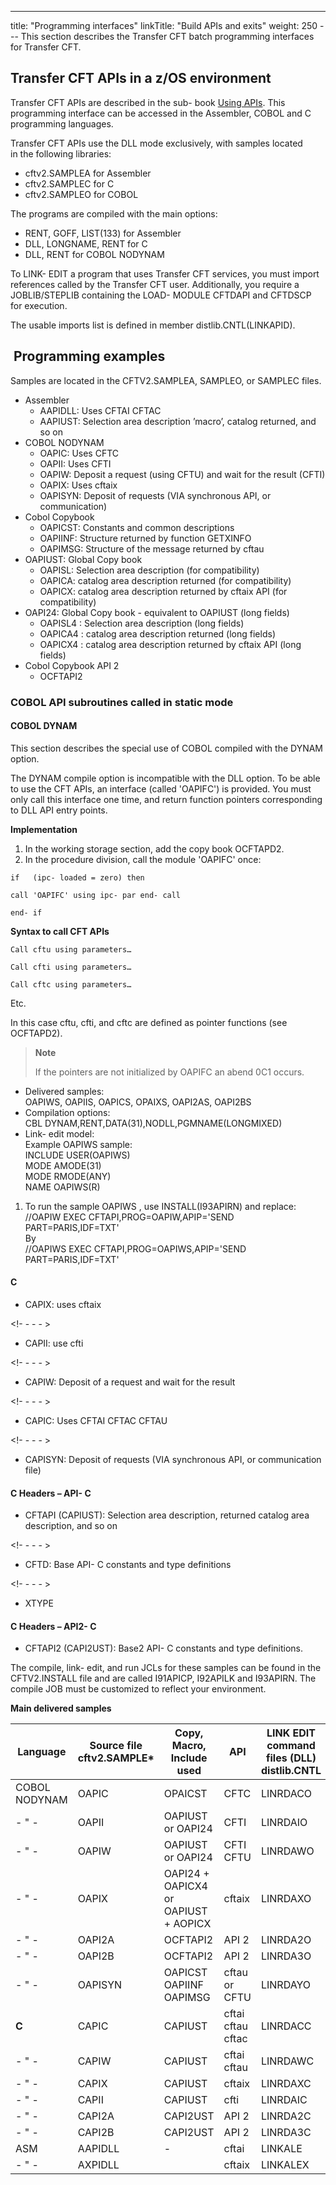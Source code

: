 ---
title: "Programming interfaces"
linkTitle: "Build APIs and exits"
weight: 250
--- This section describes the Transfer CFT batch programming interfaces for Transfer CFT.

## Transfer CFT APIs in a z/OS environment

Transfer CFT APIs are described in the sub- book [Using APIs](../../using_apis). This programming interface can be accessed in the Assembler, COBOL and C programming languages.

Transfer CFT APIs use the DLL mode exclusively, with samples located in the following libraries:

- cftv2.SAMPLEA for Assembler
- cftv2.SAMPLEC for C
- cftv2.SAMPLEO for COBOL

The programs are compiled with the main options:

- RENT, GOFF, LIST(133) for Assembler
- DLL, LONGNAME, RENT for C
- DLL, RENT for COBOL NODYNAM

To LINK- EDIT a program that uses Transfer CFT services, you must import references called by the Transfer CFT user. Additionally, you require a JOBLIB/STEPLIB containing the LOAD- MODULE CFTDAPI and CFTDSCP for execution.

The usable imports list is defined in member distlib.CNTL(LINKAPID).

##  Programming examples

Samples are located in the CFTV2.SAMPLEA, SAMPLEO, or SAMPLEC files.

- Assembler
    - AAPIDLL: Uses CFTAI CFTAC
    - AAPIUST: Selection area description ’macro’, catalog returned, and so on
- COBOL NODYNAM
    - OAPIC: Uses CFTC
    - OAPII: Uses CFTI
    - OAPIW: Deposit a request (using CFTU) and wait for the result (CFTI)
    - OAPIX: Uses cftaix
    - OAPISYN: Deposit of requests (VIA synchronous API, or communication)
- Cobol Copybook
    - OAPICST: Constants and common descriptions
    - OAPIINF: Structure returned by function GETXINFO
    - OAPIMSG: Structure of the message returned by cftau
- OAPIUST: Global Copy book
    - OAPISL: Selection area description (for compatibility)
    - OAPICA: catalog area description returned (for compatibility)
    - OAPICX: catalog area description returned by cftaix API (for compatibility)
- OAPI24: Global Copy book - equivalent to OAPIUST (long fields)
    - OAPISL4 : Selection area description (long fields)
    - OAPICA4 : catalog area description returned (long fields)
    - OAPICX4 : catalog area description returned by cftaix API (long fields)
- Cobol Copybook API 2
    - OCFTAPI2

### COBOL API subroutines called in static mode

#### COBOL DYNAM

This section describes the special use of COBOL compiled with the DYNAM option.

The DYNAM compile option is incompatible with the DLL option. To be able to use the CFT APIs, an interface (called 'OAPIFC') is provided. You must only call this interface one time, and return function pointers corresponding to DLL API entry points.

****Implementation****

1. In the working storage section, add the copy book OCFTAPD2.
1. In the procedure division, call the module 'OAPIFC' once:

`if   (ipc- loaded = zero) then`

`call 'OAPIFC' using ipc- par end- call`

`end- if`

****Syntax to call CFT APIs****

`Call cftu using parameters…`

`Call cfti using parameters…`

`Call cftc using parameters…`

Etc.

In this case cftu, cfti, and cftc are defined as pointer functions (see OCFTAPD2).

> **Note**
>
> If the pointers are not initialized by OAPIFC an abend 0C1 occurs.

- Delivered samples:  
    OAPIWS, OAPIIS, OAPICS, OPAIXS, OAPI2AS, OAPI2BS
- Compilation options:  
    CBL DYNAM,RENT,DATA(31),NODLL,PGMNAME(LONGMIXED)
- Link- edit model:  
    Example OAPIWS sample:  
    INCLUDE USER(OAPIWS)  
    MODE AMODE(31)  
    MODE RMODE(ANY)  
    NAME OAPIWS(R)

1. To run the sample OAPIWS , use INSTALL(I93APIRN) and replace:  
    //OAPIW EXEC CFTAPI,PROG=OAPIW,APIP='SEND PART=PARIS,IDF=TXT'  
    By  
    //OAPIWS EXEC CFTAPI,PROG=OAPIWS,APIP='SEND PART=PARIS,IDF=TXT'

#### C

- CAPIX: uses cftaix

<!- - - - >

- CAPII: use cfti

<!- - - - >

- CAPIW: Deposit of a request and wait for the result

<!- - - - >

- CAPIC: Uses CFTAI CFTAC CFTAU

<!- - - - >

- CAPISYN: Deposit of requests (VIA synchronous API, or communication file)

#### C Headers – API- C

- CFTAPI (CAPIUST): Selection area description, returned catalog area description, and so on

<!- - - - >

- CFTD: Base API- C constants and type definitions 

<!- - - - >

- XTYPE

#### C Headers – API2- C

- CFTAPI2 (CAPI2UST): Base2 API- C constants and type definitions.

The compile, link- edit, and run JCLs for these samples can be found in the CFTV2.INSTALL file and are called I91APICP, I92APILK and I93APIRN. The compile JOB must be customized to reflect your environment.

**Main delivered samples**

| Language  | Source file<br/> cftv2.SAMPLE* | Copy,<br/> Macro,<br/> Include used | API  | LINK EDIT command files (DLL) distlib.CNTL  | Load module  |
| --- | --- | --- | --- | --- | --- |
| COBOL NODYNAM  | OAPIC | OPAICST | CFTC | LINRDACO | OPAIC |
| - " - | OAPII | OAPIUST or OAPI24 | CFTI | LINRDAIO | OAPII |
| - " - | OAPIW | OAPIUST or OAPI24 | CFTI<br/> CFTU | LINRDAWO | OAPIW |
| - " - | OAPIX | OAPI24 + OAPICX4 or<br/> OAPIUST + AOPICX | cftaix | LINRDAXO | OAPIX |
| - " - | OAPI2A | OCFTAPI2 | API 2 | LINRDA2O | OAPI2A |
| - " - | OAPI2B | OCFTAPI2 | API 2 | LINRDA3O | OAPI2B |
| - " - | OAPISYN  | OAPICST OAPIINF OAPIMSG  | cftau or CFTU  | LINRDAYO  | OAPISYN  |
| **C** | CAPIC | CAPIUST | cftai<br/> cftau<br/> cftac | LINRDACC | CAPIC |
| - " - | CAPIW | CAPIUST | cftai<br/> cftau | LINRDAWC | CAPIW |
| - " - | CAPIX | CAPIUST | cftaix | LINRDAXC | CAPIX |
| - " - | CAPII | CAPIUST | cfti | LINRDAIC | CAPII |
| - " - | CAPI2A | CAPI2UST | API 2 | LINRDA2C | CAPI2A |
| - " - | CAPI2B | CAPI2UST | API 2 | LINRDA3C | CAPI2B |
| ASM  | AAPIDLL | - | cftai | LINKALE | AAPIDLL |
| - " - | AXPIDLL  |   | cftaix  | LINKALEX  | AXPIDLL  |


